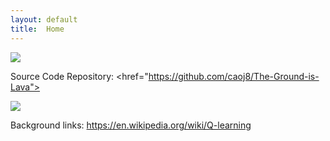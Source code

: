 ```yaml
---
layout: default
title:  Home
---
```

<img src="https://media.mojang.com/blog-image/2c34ca1217c7d95e76a6f8d646adf9208f78145a/blogmcnet.png">

Source Code Repository: <href="https://github.com/caoj8/The-Ground-is-Lava">

<img src="http://i.imgur.com/VCT5B2n.png">

Background links: https://en.wikipedia.org/wiki/Q-learning
